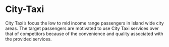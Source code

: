 # City-Taxi
City Taxi’s focus the low to mid income range passengers in Island wide city areas. The target passengers are motivated to use City Taxi services over that of competitors because of the convenience and quality associated with the provided services.
